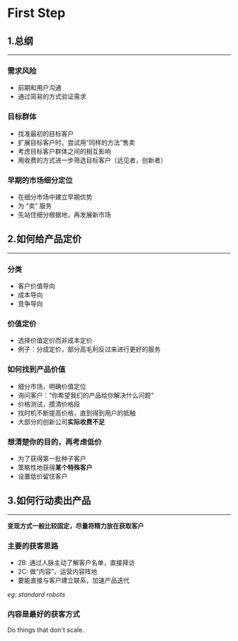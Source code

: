 # First Step

## 1.总纲
---
### 需求风险
* 前期和用户沟通
* 通过简易的方式验证需求

### 目标群体
* 找准最初的目标客户
* 扩展目标客户时，尝试用“同样的方法”售卖
* 考虑目标客户群体之间的相互影响
* 用收费的方式进一步筛选目标客户（远见者，创新者）

### 早期的市场细分定位
* 在细分市场中建立早期优势
* 为 “卖” 服务
* 先站住细分根据地，再发展新市场

## 2.如何给产品定价
---
### 分类
* 客户价值导向
* 成本导向
* 竞争导向

### 价值定价
* 选择价值定价而非成本定价
* 例子：分成定价，部分高毛利反过来进行更好的服务

### 如何找到产品价值
* 细分市场，明确价值定位
* 询问客户：“你希望我们的产品给你解决什么问题”
* 价格测试，摸清价格段
* 找时机不断提高价格，直到得到用户的抵触
* 大部分的创新公司**实际收费不足**

### 想清楚你的目的，再考虑低价
* 为了获得第一批种子客户
* 策略性地获得**某个特殊客户**
* 设置低价留住客户
## 3.如何行动卖出产品
---
**变现方式一般比较固定，尽量将精力放在获取客户**

### 主要的获客思路
* 2B: 通过人脉主动了解客户名单，直接拜访
* 2C: 做“内容”，运营内容阵地
* 要能直接与客户建立联系，加速产品迭代

*eg: standard robots*

### 内容是最好的获客方式

Do things that don't scale.
